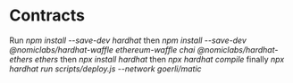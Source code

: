 # Contracts

Run *npm install --save-dev hardhat*
then *npm install --save-dev @nomiclabs/hardhat-waffle ethereum-waffle chai @nomiclabs/hardhat-ethers ethers*
then *npx install hardhat*
then *npx hardhat compile*
finally *npx hardhat run scripts/deploy.js --network goerli/matic*